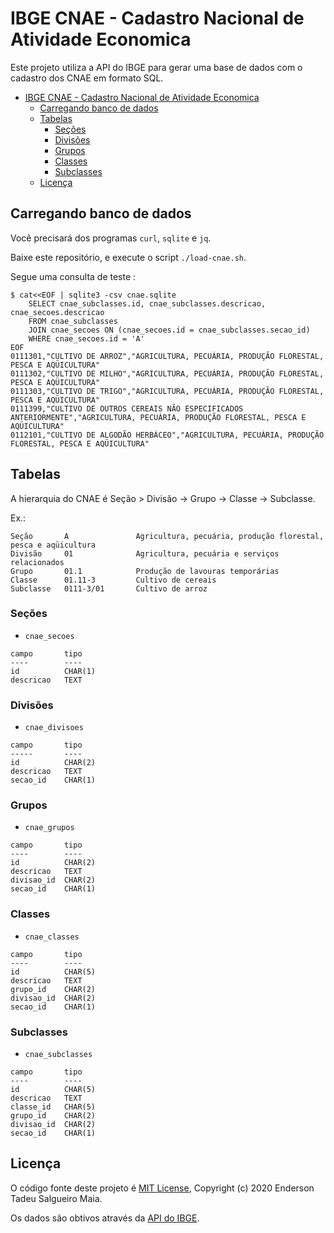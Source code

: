 # IBGE CNAE - Cadastro Nacional de Atividade Economica

Este projeto utiliza a API do IBGE para gerar uma base de dados com o cadastro dos CNAE em formato SQL.

- [IBGE CNAE - Cadastro Nacional de Atividade Economica](#ibge-cnae---cadastro-nacional-de-atividade-economica)
  - [Carregando banco de dados](#carregando-banco-de-dados)
  - [Tabelas](#tabelas)
    - [Seções](#seções)
    - [Divisões](#divisões)
    - [Grupos](#grupos)
    - [Classes](#classes)
    - [Subclasses](#subclasses)
  - [Licença](#licença)

## Carregando banco de dados

Você precisará dos programas `curl`, `sqlite` e `jq`.

Baixe este repositório, e execute o script `./load-cnae.sh`.

Segue uma consulta de teste :

```shell
$ cat<<EOF | sqlite3 -csv cnae.sqlite
    SELECT cnae_subclasses.id, cnae_subclasses.descricao, cnae_secoes.descricao
    FROM cnae_subclasses
    JOIN cnae_secoes ON (cnae_secoes.id = cnae_subclasses.secao_id)
    WHERE cnae_secoes.id = 'A'
EOF
0111301,"CULTIVO DE ARROZ","AGRICULTURA, PECUÁRIA, PRODUÇÃO FLORESTAL, PESCA E AQÜICULTURA"
0111302,"CULTIVO DE MILHO","AGRICULTURA, PECUÁRIA, PRODUÇÃO FLORESTAL, PESCA E AQÜICULTURA"
0111303,"CULTIVO DE TRIGO","AGRICULTURA, PECUÁRIA, PRODUÇÃO FLORESTAL, PESCA E AQÜICULTURA"
0111399,"CULTIVO DE OUTROS CEREAIS NÃO ESPECIFICADOS ANTERIORMENTE","AGRICULTURA, PECUÁRIA, PRODUÇÃO FLORESTAL, PESCA E AQÜICULTURA"
0112101,"CULTIVO DE ALGODÃO HERBÁCEO","AGRICULTURA, PECUÁRIA, PRODUÇÃO FLORESTAL, PESCA E AQÜICULTURA"
```

## Tabelas

A hierarquia do CNAE é Seção > Divisão -> Grupo -> Classe -> Subclasse.

Ex.:

```
Seção       A               Agricultura, pecuária, produção florestal, pesca e aqüicultura
Divisão     01              Agricultura, pecuária e serviços relacionados
Grupo       01.1            Produção de lavouras temporárias
Classe      01.11-3         Cultivo de cereais
Subclasse   0111-3/01       Cultivo de arroz
```

### Seções

- `cnae_secoes`

```
campo       tipo
----        ----
id          CHAR(1)
descricao   TEXT
```

### Divisões

- `cnae_divisoes`

```
campo       tipo
-----       ----
id          CHAR(2)
descricao   TEXT
secao_id    CHAR(1)
```

### Grupos

- `cnae_grupos`

```
campo       tipo
----        ----
id          CHAR(2)
descricao   TEXT
divisao_id  CHAR(2)
secao_id    CHAR(1)
```

### Classes

- `cnae_classes`

```
campo       tipo
----        ----
id          CHAR(5)
descricao   TEXT
grupo_id    CHAR(2)
divisao_id  CHAR(2)
secao_id    CHAR(1)
```

### Subclasses

- `cnae_subclasses`

```
campo       tipo
----        ----
id          CHAR(5)
descricao   TEXT
classe_id   CHAR(5)
grupo_id    CHAR(2)
divisao_id  CHAR(2)
secao_id    CHAR(1)
```

## Licença

O código fonte deste projeto é [MIT License](LICENSE), Copyright (c) 2020 Enderson Tadeu Salgueiro Maia.

Os dados são obtivos através da [API do IBGE](https://servicodados.ibge.gov.br/api/docs/cnae?versao=2).
